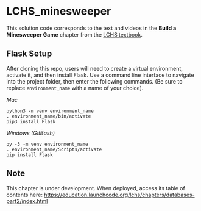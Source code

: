 # LCHS_minesweeper
This solution code corresponds to the text and videos in the **Build a Minesweeper Game** chapter from the [LCHS textbook](https://education.launchcode.org/lchs/index.html).

## Flask Setup
After cloning this repo, users will need to create a virtual environment, activate it, and then install Flask. Use a command line interface to navigate into the project folder,
then enter the following commands. (Be sure to replace `environment_name` with a name of your choice).

*Mac*
```
python3 -m venv environment_name
. environment_name/bin/activate
pip3 install Flask
```

*Windows (GitBash)*
```
py -3 -m venv environment_name
. environment_name/Scripts/activate
pip install Flask
```

## Note
This chapter is under development. When deployed, access its table of contents here: https://education.launchcode.org/lchs/chapters/databases-part2/index.html
